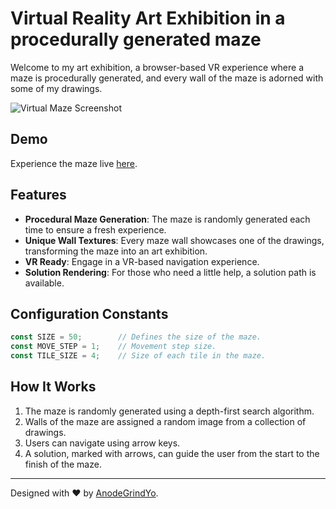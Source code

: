 # Virtual Reality Art Exhibition in a procedurally generated maze

Welcome to my art exhibition, a browser-based VR experience where a maze is procedurally generated, and every wall of the maze is adorned with some of my drawings. 

![Virtual Maze Screenshot](https://cdn.discordapp.com/attachments/932672918859702355/1152162788165296138/image.png)

## Demo

Experience the maze live [here](https://codepen.io/Adr_G/full/ZEVzLoK).

## Features

- **Procedural Maze Generation**: The maze is randomly generated each time to ensure a fresh experience.
- **Unique Wall Textures**: Every maze wall showcases one of the drawings, transforming the maze into an art exhibition.
- **VR Ready**: Engage in a VR-based navigation experience.
- **Solution Rendering**: For those who need a little help, a solution path is available.

## Configuration Constants

```javascript
const SIZE = 50;        // Defines the size of the maze.
const MOVE_STEP = 1;    // Movement step size.
const TILE_SIZE = 4;    // Size of each tile in the maze.
```

## How It Works

1. The maze is randomly generated using a depth-first search algorithm.
2. Walls of the maze are assigned a random image from a collection of drawings.
3. Users can navigate using arrow keys.
4. A solution, marked with arrows, can guide the user from the start to the finish of the maze.



---

Designed with :heart: by [AnodeGrindYo](https://codepen.io/Adr_G).
